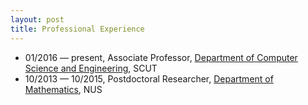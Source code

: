 ```yaml
---
layout: post
title: Professional Experience
---
```


<ul>
<li><span style="font-size: 100%;">01/2016 &#8212; present,  Associate Professor, <a href="http://www.scut.edu.cn/cs/">Department of Computer Science and Engineering</a>, SCUT</span></li>
<li><span style="font-size: 100%;">10/2013 &#8212; 10/2015, Postdoctoral Researcher, <a href="http://ww1.math.nus.edu.sg/">Department of Mathematics</a>, NUS</span></li>
</ul>